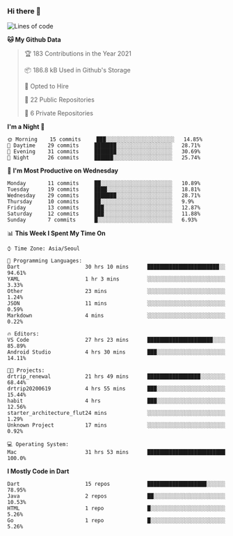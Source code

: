 ### Hi there 👋

<!--
**ska2519/ska2519** is a ✨ _special_ ✨ repository because its `README.md` (this file) appears on your GitHub profile.

Here are some ideas to get you started:

- 🔭 I’m currently working on ...
- 🌱 I’m currently learning ...
- 👯 I’m looking to collaborate on ...
- 🤔 I’m looking for help with ...
- 💬 Ask me about ...
- 📫 How to reach me: ...
- 😄 Pronouns: ...
- ⚡ Fun fact: ...
-->

<!--START_SECTION:waka-->
![Lines of code](https://img.shields.io/badge/From%20Hello%20World%20I%27ve%20Written-426387%20lines%20of%20code-blue)

**🐱 My Github Data** 

> 🏆 183 Contributions in the Year 2021
 > 
> 📦 186.8 kB Used in Github's Storage 
 > 
> 💼 Opted to Hire
 > 
> 📜 22 Public Repositories 
 > 
> 🔑 6 Private Repositories  
 > 
**I'm a Night 🦉** 

```text
🌞 Morning    15 commits     ███░░░░░░░░░░░░░░░░░░░░░░   14.85% 
🌆 Daytime    29 commits     ███████░░░░░░░░░░░░░░░░░░   28.71% 
🌃 Evening    31 commits     ███████░░░░░░░░░░░░░░░░░░   30.69% 
🌙 Night      26 commits     ██████░░░░░░░░░░░░░░░░░░░   25.74%

```
📅 **I'm Most Productive on Wednesday** 

```text
Monday       11 commits     ██░░░░░░░░░░░░░░░░░░░░░░░   10.89% 
Tuesday      19 commits     ████░░░░░░░░░░░░░░░░░░░░░   18.81% 
Wednesday    29 commits     ███████░░░░░░░░░░░░░░░░░░   28.71% 
Thursday     10 commits     ██░░░░░░░░░░░░░░░░░░░░░░░   9.9% 
Friday       13 commits     ███░░░░░░░░░░░░░░░░░░░░░░   12.87% 
Saturday     12 commits     ███░░░░░░░░░░░░░░░░░░░░░░   11.88% 
Sunday       7 commits      █░░░░░░░░░░░░░░░░░░░░░░░░   6.93%

```


📊 **This Week I Spent My Time On** 

```text
⌚︎ Time Zone: Asia/Seoul

💬 Programming Languages: 
Dart                     30 hrs 10 mins      ███████████████████████░░   94.61% 
YAML                     1 hr 3 mins         ░░░░░░░░░░░░░░░░░░░░░░░░░   3.33% 
Other                    23 mins             ░░░░░░░░░░░░░░░░░░░░░░░░░   1.24% 
JSON                     11 mins             ░░░░░░░░░░░░░░░░░░░░░░░░░   0.59% 
Markdown                 4 mins              ░░░░░░░░░░░░░░░░░░░░░░░░░   0.22%

🔥 Editors: 
VS Code                  27 hrs 23 mins      █████████████████████░░░░   85.89% 
Android Studio           4 hrs 30 mins       ███░░░░░░░░░░░░░░░░░░░░░░   14.11%

🐱‍💻 Projects: 
drtrip_renewal           21 hrs 49 mins      █████████████████░░░░░░░░   68.44% 
drtrip20200619           4 hrs 55 mins       ███░░░░░░░░░░░░░░░░░░░░░░   15.44% 
habit                    4 hrs               ███░░░░░░░░░░░░░░░░░░░░░░   12.56% 
starter_architecture_flut24 mins             ░░░░░░░░░░░░░░░░░░░░░░░░░   1.29% 
Unknown Project          17 mins             ░░░░░░░░░░░░░░░░░░░░░░░░░   0.92%

💻 Operating System: 
Mac                      31 hrs 53 mins      █████████████████████████   100.0%

```

**I Mostly Code in Dart** 

```text
Dart                     15 repos            ███████████████████░░░░░░   78.95% 
Java                     2 repos             ██░░░░░░░░░░░░░░░░░░░░░░░   10.53% 
HTML                     1 repo              █░░░░░░░░░░░░░░░░░░░░░░░░   5.26% 
Go                       1 repo              █░░░░░░░░░░░░░░░░░░░░░░░░   5.26%

```



<!--END_SECTION:waka-->


